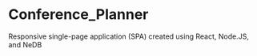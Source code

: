 # Conference_Planner
Responsive single-page application (SPA) created using React, Node.JS, and NeDB
